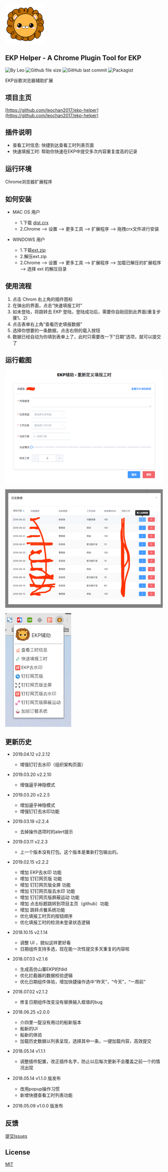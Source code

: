 ![Logo](https://github.com/leochan2017/ekp-helper/blob/master/src/static/icons/icon128.png?raw=true)

## EKP Helper - A Chrome Plugin Tool for EKP
![By Leo](https://img.shields.io/badge/Powered_by-Leo-red.svg?style=flat) 
![Github file size](https://img.shields.io/github/size/leochan2017/ekp-helper/dist.crx.svg)
![GitHub last commit](https://img.shields.io/github/last-commit/leochan2017/ekp-helper.svg)
![Packagist](https://img.shields.io/packagist/l/doctrine/orm.svg)

EKP谷歌浏览器辅助扩展

## 项目主页
[https://github.com/leochan2017/ekp-helper](https://github.com/leochan2017/ekp-helper)


## 插件说明
- 查看工时信息: 快捷到达查看工时列表页面
- 快速填报工时: 帮助你快速在EKP中提交多次内容重复度高的记录


## 运行环境
Chrome浏览器扩展程序


## 如何安装

- MAC OS  用户
    - 1.下载 [dist.crx](https://github.com/leochan2017/ekp-helper/blob/master/dist.crx?raw=true)   
    - 2.Chrome --> 设置 --> 更多工具 --> 扩展程序 --> 拖拽crx文件进行安装

- WINDOWS 用户
    - 1.下载[ext.zip](https://github.com/leochan2017/ekp-helper/blob/master/ext.zip?raw=true) 
    - 2.解压ext.zip
    - 2.Chrome --> 设置 --> 更多工具 --> 扩展程序 --> 加载已解压的扩展程序 --> 选择 ext 的解压目录


## 使用流程
1. 点击 Chrom 右上角的插件图标
2. 在弹出的界面，点击“快速填报工时”
3. 如未登陆，将跳转去 EKP 登陆，登陆成功后，需要你自助回到此界面(重复步骤1、2)
4. 点击表单右上角“查看历史填报数据”
5. 选择你想要的一条数据，点击右侧的载入按钮
6. 数据已经自动为你填到表单上了，此时只需要改一下“日期”选项，就可以提交了


## 运行截图
![截图1](https://github.com/leochan2017/ekp-helper/blob/master/assets/screenshot1.png?raw=true)

![截图2](https://github.com/leochan2017/ekp-helper/blob/master/assets/screenshot2.png?raw=true)

![截图3](https://github.com/leochan2017/ekp-helper/blob/master/assets/screenshot3.png?raw=true)


## 更新历史
- 2019.04.12  v2.2.12
    - 增强钉钉去水印（组织架构页面）
- 2019.03.20  v2.2.10
    - 增强逼乎神隐模式
- 2019.03.20  v2.2.5
    - 增加逼乎神隐模式
    - 增强钉钉去水印功能
- 2019.03.19  v2.2.4
    - 去掉操作选项时的alert提示
- 2019.03.11  v2.2.3
	- 上一个版本没有打包。这个版本是重新打包输出的。
- 2019.02.15  v2.2.2
    - 增加 EKP去水印 功能
    - 增加 钉钉网页版 功能
    - 增加 钉钉网页版全屏 功能
    - 增加 钉钉网页版去水印 功能
    - 增加 钉钉网页版屏蔽运动 功能
    - 增加 点击标题跳转到项目主页（github）功能
    - 增加 跳转点餐系统功能
    - 优化填报工时页的按钮顺序
    - 优化填报工时的检测未登录状态逻辑
- 2018.10.15  v2.1.14
    - 调整 UI ，貌似这样更好看
    - 日期组件支持多选，现在能一次性提交多天重复的内容啦
- 2018.07.03  v2.1.6
    - 生成高仿山寨EKP的fdid
    - 优化拦截器的数据校验逻辑
    - 优化日期组件体验，增加快捷操作选中“昨天”，“今天”，“一周前”
- 2018.07.02  v2.1.2
    - 修复日期组件改变没有替换输入框值的bug
- 2018.06.25  v2.0.0
    - 介四里一腚没有用过的船新版本
    - 船新的UI
    - 船新的体验
    - 加载历史数据以列表呈现，选择其中一条，一键加载内容，高效提交

- 2018.05.14  v1.1.1
    - 调整插件配置，改正插件名字，防止以后每次更新不会覆盖之前一个的情况出现

- 2018.05.14  v1.1.0 版发布
    - 改用popup操作习惯
    - 新增快捷查看工时列表功能

- 2018.05.09  v1.0.0 版发布


## 反馈
[提交Issues](https://github.com/leochan2017/ekp-helper/issues/new)


## License
[MIT](http://opensource.org/licenses/MIT)
